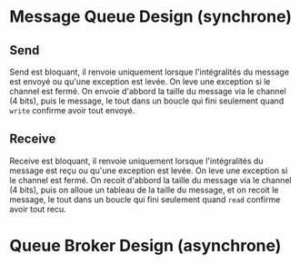 # Message Queue Design (synchrone)

## Send

Send est bloquant, il renvoie uniquement lorsque l'intégralités du message est envoyé ou qu'une exception est levée.
On leve une exception si le channel est fermé.
On envoie d'abbord la taille du message via le channel (4 bits),
puis le message, le tout dans un boucle qui fini seulement quand `write` confirme avoir tout envoyé.


## Receive

Receive est bloquant, il renvoie uniquement lorsque l'intégralités du message est reçu ou qu'une exception est levée.
On leve une exception si le channel est fermé.
On recoit d'abbord la taille du message via le channel (4 bits),
puis on alloue un tableau de la taille du message,
et on recoit le message, le tout dans un boucle qui fini seulement quand `read` confirme avoir tout recu.



# Queue Broker Design (asynchrone)




